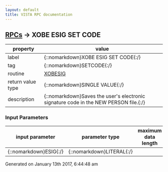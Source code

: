 ```yaml
---
layout: default
title: VISTA RPC documentation
---
```




## [RPCs](TableOfContent.md) &#8594; XOBE ESIG SET CODE 

 property | value 
--- | --- 
 label | {::nomarkdown}XOBE ESIG SET CODE{:/}
 tag | {::nomarkdown}SETCODE{:/}
 routine | [XOBESIG](http://code.osehra.org/dox/Routine_XOBESIG_source.html)
 return value type | {::nomarkdown}SINGLE VALUE{:/}
 description | {::nomarkdown}Saves the user's electronic signature code in the NEW PERSON file.{:/}

### Input Parameters

| input parameter | parameter type | maximum data length | required | description | 
| --- | --- | --- | --- | --- | 
| {::nomarkdown}ESIG{:/} | {::nomarkdown}LITERAL{:/} |  |  |  | 




 Generated on January 13th 2017, 6:44:48 am